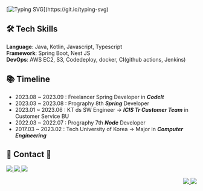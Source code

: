 [![Typing SVG](https://readme-typing-svg.demolab.com/?lines="The+computer+doesn't+lie";"컴퓨터는+거짓말을+하지+않는다고!")](https://git.io/typing-svg)
  
## 🛠 Tech Skills 

**Language**: Java, Kotlin, Javascript, Typescript
<br>
**Framework**: Spring Boot, Nest JS
<br>
**DevOps**: AWS EC2, S3, Codedeploy, docker, CI(github actions, Jenkins)


## 📚 Timeline
- 2023.08 ~ 2023.09 : Freelancer Spring Developer in **_CodeIt_**
- 2023.03 ~ 2023.08 : Prography 8th **_Spring_** Developer
- 2023.01 ~ 2023.06 : KT ds SW Engineer → **_ICIS Tr Customer Team_** in Customer Service BU
- 2022.03 ~ 2022.07 : Prography 7th **_Node_** Developer
- 2017.03 ~ 2023.02 : Tech University of Korea → Major in **_Computer Engineering_**

<!-- &nbsp; &nbsp;  &nbsp;  &nbsp;  &nbsp; &nbsp; &nbsp; &nbsp; -->
  
  
## 📩 Contact 📩 

<a href="mailto:kohyunsuk98@gmail.com" target="_blank"><img src="https://img.shields.io/badge/gmail-FFFFFF?style=for-the-badge&logo=Gmail&logoColor=red">
<a href="https://kortfolio.notion.site/KORTFOLIO-d61c0eff411f4fefa60626377c3994c9" target="_blank"><img src="https://img.shields.io/badge/notion-FFFFFF?style=for-the-badge&logo=notion&logoColor=black">
<a href="https://www.instagram.com/__komment/" target="_blank"><img src="https://img.shields.io/badge/INSTAGRAM-FFFFFF?style=for-the-badge&logo=instagram&logoColor=red">
<div align='right'>
  <img src='http://mazassumnida.wtf/api/mini/generate_badge?boj=gustjr9402'>
  <a href="https://hits.seeyoufarm.com"><img src="https://hits.seeyoufarm.com/api/count/incr/badge.svg?url=https%3A%2F%2Fgithub.com%2Flcomment&count_bg=%2379C83D&title_bg=%23555555&icon=&icon_color=%23E7E7E7&title=hits&edge_flat=false"/></a>
</div>

